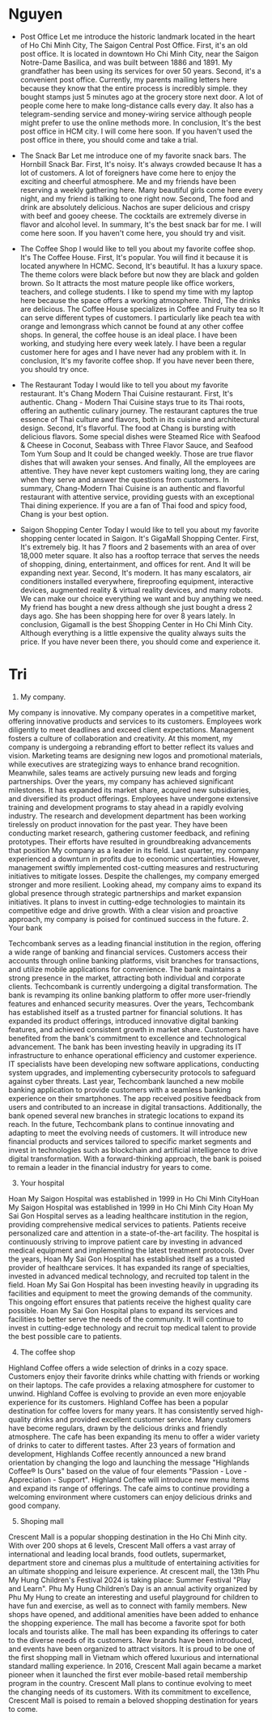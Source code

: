 # Nguyen
* Post Office
Let me introduce the historic landmark located in the heart of Ho Chi Minh City, The Saigon Central Post Office. 
First, it's an old post office. It is located in downtown Ho Chi Minh City, near the Saigon Notre-Dame Basilica, and was built between 1886 and 1891. My grandfather has been using its services for over 50 years.
Second, it's a convenient post office. Currently, my parents mailing letters here because they know that the entire process is incredibly simple. they bought stamps just 5 minutes ago at the grocery store next door. A lot of people come here to make long-distance calls every day. It also has a telegram-sending service and money-wiring service although people might prefer to use the online methods more.
In conclusion, It's the best post office in HCM city. I will come here soon. If you haven't used the post office in there, you should come and take a trial.

* The Snack Bar
Let me introduce one of my favorite snack bars. The Hornbill Snack Bar. 
First, It's noisy. It's always crowded because It has a lot of customers. A lot of foreigners have come here to enjoy the exciting and cheerful atmosphere. Me and my friends have been reserving a weekly gathering here. Many beautiful girls come here every night, and my friend is talking to one right now.
Second, The food and drink are absolutely delicious. Nachos are super delicious and crispy with beef and gooey cheese. The cocktails are extremely diverse in flavor and alcohol level.
In summary, It's the best snack bar for me. I will come here soon. If you haven't come here, you should try and visit.

* The Coffee Shop
I would like to tell you about my favorite coffee shop. It's The Coffee House. 
First, It's popular. You will find it because it is located anywhere In HCMC. 
Second, It's beautiful. It has a luxury space. The theme colors were black before but now they are black and golden brown. So It attracts the most mature people like office workers, teachers, and college students. I like to spend my time with my laptop here because the space offers a working atmosphere. Third, The drinks are delicious. The Coffee House specializes in Coffee and Fruity tea so It can serve different types of customers. I particularly like peach tea with orange and lemongrass which cannot be found at any other coffee shops. In general, the coffee house is an ideal place. I have been working, and studying here every week lately. I have been a regular customer here for ages and I have never had any problem with it. 
In conclusion, It's my favorite coffee shop. If you have never been there, you should try once.

* The Restaurant
Today I would like to tell you about my favorite restaurant. It's Chang Modern Thai Cuisine restaurant.
First, It's authentic. Chang - Modern Thai Cuisine stays true to its Thai roots, offering an authentic culinary journey. The restaurant captures the true essence of Thai culture and flavors, both in its cuisine and architectural design.
Second, It's flavorful. The food at Chang is bursting with delicious flavors. Some special dishes were Steamed Rice with Seafood & Cheese in Coconut, Seabass with Three Flavor Sauce, and Seafood Tom Yum Soup and It could be changed weekly. Those are true flavor dishes that will awaken your senses.
And finally, All the employees are attentive. They have never kept customers waiting long, they are caring when they serve and answer the questions from customers.
In summary, Chang-Modern Thai Cuisine is an authentic and flavorful restaurant with attentive service, providing guests with an exceptional Thai dining experience. If you are a fan of Thai food and spicy food, Chang is your best option.

* Saigon Shopping Center
Today I would like to tell you about my favorite shopping center located in Saigon. It's GigaMall Shopping Center.
First, It's extremely big. It has 7 floors and 2 basements with an area of over 18,000 meter square. It also has a rooftop terrace that serves the needs of shopping, dining, entertainment, and offices for rent. And It will be expanding next year.
Second, It's modern. It has many escalators, air conditioners installed everywhere, fireproofing equipment, interactive devices, augmented reality & virtual reality devices, and many robots. We can make our choice everything we want and buy anything we need. My friend has bought a new dress although she just bought a dress 2 days ago. She has been shopping here for over 8 years lately.
In conclusion, Gigamall is the best Shopping Center in Ho Chi Minh City. Although everything is a little expensive the quality always suits the price. If you have never been there, you should come and experience it.

# Tri

    
1.	My company.

My company is innovative.
My company operates in a competitive market, offering innovative products and services to its customers. Employees work diligently to meet deadlines and exceed client expectations. Management fosters a culture of collaboration and creativity.
At this moment, my company is undergoing a rebranding effort to better reflect its values and vision. Marketing teams are designing new logos and promotional materials, while executives are strategizing ways to enhance brand recognition. Meanwhile, sales teams are actively pursuing new leads and forging partnerships.
Over the years, my company has achieved significant milestones. It has expanded its market share, acquired new subsidiaries, and diversified its product offerings. Employees have undergone extensive training and development programs to stay ahead in a rapidly evolving industry.
The research and development department has been working tirelessly on product innovation for the past year. They have been conducting market research, gathering customer feedback, and refining prototypes. Their efforts have resulted in groundbreaking advancements that position My company as a leader in its field.
Last quarter, my company experienced a downturn in profits due to economic uncertainties. However, management swiftly implemented cost-cutting measures and restructuring initiatives to mitigate losses. Despite the challenges, my company emerged stronger and more resilient.
Looking ahead, my company aims to expand its global presence through strategic partnerships and market expansion initiatives. It plans to invest in cutting-edge technologies to maintain its competitive edge and drive growth. With a clear vision and proactive approach, my company is poised for continued success in the future.
2.	Your bank

Techcombank serves as a leading financial institution in the region, offering a wide range of banking and financial services. Customers access their accounts through online banking platforms, visit branches for transactions, and utilize mobile applications for convenience. The bank maintains a strong presence in the market, attracting both individual and corporate clients.
Techcombank is currently undergoing a digital transformation. The bank is revamping its online banking platform to offer more user-friendly features and enhanced security measures. 
Over the years, Techcombank has established itself as a trusted partner for financial solutions. It has expanded its product offerings, introduced innovative digital banking features, and achieved consistent growth in market share. Customers have benefited from the bank's commitment to excellence and technological advancement.
The bank has been investing heavily in upgrading its IT infrastructure to enhance operational efficiency and customer experience. IT specialists have been developing new software applications, conducting system upgrades, and implementing cybersecurity protocols to safeguard against cyber threats.
Last year, Techcombank launched a new mobile banking application to provide customers with a seamless banking experience on their smartphones. The app received positive feedback from users and contributed to an increase in digital transactions. Additionally, the bank opened several new branches in strategic locations to expand its reach.
In the future, Techcombank plans to continue innovating and adapting to meet the evolving needs of customers. It will introduce new financial products and services tailored to specific market segments and invest in technologies such as blockchain and artificial intelligence to drive digital transformation. With a forward-thinking approach, the bank is poised to remain a leader in the financial industry for years to come.

3.	Your hospital

Hoan My Saigon Hospital was established in 1999 in Ho Chi Minh CityHoan My Saigon Hospital was established in 1999 in Ho Chi Minh City
Hoan My Sai Gon Hospital serves as a leading healthcare institution in the region, providing comprehensive medical services to patients. Patients receive personalized care and attention in a state-of-the-art facility.
The hospital is continuously striving to improve patient care by investing in advanced medical equipment and implementing the latest treatment protocols.
Over the years, Hoan My Sai Gon Hospital has established itself as a trusted provider of healthcare services. It has expanded its range of specialties, invested in advanced medical technology, and recruited top talent in the field. 
Hoan My Sai Gon Hospital has been investing heavily in upgrading its facilities and equipment to meet the growing demands of the community. This ongoing effort ensures that patients receive the highest quality care possible.
Hoan My Sai Gon Hospital plans to expand its services and facilities to better serve the needs of the community. It will continue to invest in cutting-edge technology and recruit top medical talent to provide the best possible care to patients.

4.	The coffee shop

Highland Coffee offers a wide selection of drinks in a cozy space. Customers enjoy their favorite drinks while chatting with friends or working on their laptops. The cafe provides a relaxing atmosphere for customer to unwind.
Highland Coffee is evolving to provide an even more enjoyable experience for its customers. 
Highland Coffee has been a popular destination for coffee lovers for many years. It has consistently served high-quality drinks and provided excellent customer service. Many customers have become regulars, drawn by the delicious drinks and friendly atmosphere.
The cafe has been expanding its menu to offer a wider variety of drinks to cater to different tastes.
After 23 years of formation and development, Highlands Coffee recently announced a new brand orientation by changing the logo and launching the message "Highlands Coffee® Is Ours" based on the value of four elements "Passion - Love - Appreciation - Support".
Highland Coffee will introduce new menu items and expand its range of offerings. The cafe aims to continue providing a welcoming environment where customers can enjoy delicious drinks and good company.

5.	Shoping mall

Crescent Mall is a popular shopping destination in the Ho Chi Minh city. With over 200 shops at 6 levels, Crescent Mall offers a vast array of international and leading local brands, food outlets, supermarket, department store and cinemas plus a multitude of entertaining activities for an ultimate shopping and leisure experience.
At crescent mall, the 13th Phu My Hung Children's Festival 2024 is taking place: Summer Festival "Play and Learn". Phu My Hung Children’s Day is an annual activity organized by Phu My Hung to create an interesting and useful playground for children to have fun and exercise, as well as to connect with family members.
New shops have opened, and additional amenities have been added to enhance the shopping experience. The mall has become a favorite spot for both locals and tourists alike.
The mall has been expanding its offerings to cater to the diverse needs of its customers. New brands have been introduced, and events have been organized to attract visitors. 
It is proud to be one of the first shopping mall in Vietnam which offered luxurious and international standard malling experience. In 2016, Crescent Mall again became a market pioneer when it launched the first ever mobile-based retail membership program in the country.
Crescent Mall plans to continue evolving to meet the changing needs of its customers. With its commitment to excellence, Crescent Mall is poised to remain a beloved shopping destination for years to come.
